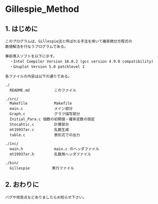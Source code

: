 # Gillespie_Method
## 1. はじめに

    このプログラムは、Gillespie法と呼ばれる手法を用いて確率微分方程式の
    数値解法を行なうプログラムである。

    事前導入ソフトを以下に示す。
      ・Intel Compiler Version 16.0.2 (gcc version 4.9.0 compatibility)
      ・Gnuplot Version 5.0 patchlevel 1      

    各ファイルの内容は以下の通りである。

    ./
      README.md           このファイル

    ./src/
      Makefile            Makefile
      main.c              メイン部分
      Graph.c             グラフ描写部分
      Initial_Para.c 個数の初期値・確率定数の設定
      Stocahtic.c         計算部分
      mt19937ar.c         乱数生成
      table.c             表形式での出力

    ./inc/
      main.h              main.c のヘッダファイル
      mt19937ar.h         乱数用ヘッダファイル

    ./bin/
      Gillespie          実行ファイル

## 2. おわりに

    バグや改良点などありましたらお知らせ下さい。

